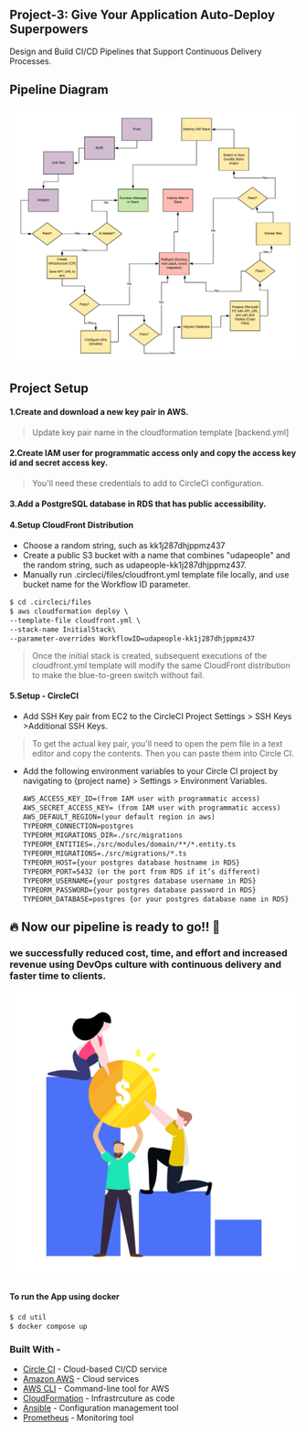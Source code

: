 ## Project-3: Give Your Application Auto-Deploy Superpowers

Design and Build CI/CD Pipelines that Support Continuous Delivery Processes.

## Pipeline Diagram
![the design of the pipeline.](https://github.com/AhmedMattar21/ITI-Final-Project-CICD/blob/master/udapeople-pipeline.png)

## Project Setup

#### 1.Create and download a new key pair in AWS.
>Update key pair name in the cloudformation template [backend.yml]



#### 2.Create IAM user for programmatic access only and copy the access key id and secret access key.
>You'll need these credentials to add to CircleCI configuration.



#### 3.Add a PostgreSQL database in RDS that has public accessibility.


#### 4.Setup CloudFront Distribution
  - Choose a random string, such as kk1j287dhjppmz437
  - Create a public S3 bucket with a name that combines "udapeople" and the random string, such as udapeople-kk1j287dhjppmz437.
  - Manually run .circleci/files/cloudfront.yml template file locally, and use bucket name for the Workflow ID parameter.
  ```
  $ cd .circleci/files 
  $ aws cloudformation deploy \
  --template-file cloudfront.yml \
  --stack-name InitialStack\
  --parameter-overrides WorkflowID=udapeople-kk1j287dhjppmz437
  ```
  > Once the initial stack is created, subsequent executions of the cloudfront.yml template will modify the same CloudFront distribution to make the blue-to-green switch without fail.



#### 5.Setup - CircleCI

  - Add SSH Key pair from EC2 to the CircleCI Project Settings > SSH Keys >Additional SSH Keys.
  > To get the actual key pair, you'll need to open the pem file in a text editor and copy the contents. Then you can paste them into Circle CI.
  - Add the following environment variables to your Circle CI project by navigating to {project name} > Settings > Environment Variables.
    
    ```
    AWS_ACCESS_KEY_ID=(from IAM user with programmatic access)
    AWS_SECRET_ACCESS_KEY= (from IAM user with programmatic access)
    AWS_DEFAULT_REGION=(your default region in aws)
    TYPEORM_CONNECTION=postgres
    TYPEORM_MIGRATIONS_DIR=./src/migrations
    TYPEORM_ENTITIES=./src/modules/domain/**/*.entity.ts
    TYPEORM_MIGRATIONS=./src/migrations/*.ts
    TYPEORM_HOST={your postgres database hostname in RDS}
    TYPEORM_PORT=5432 (or the port from RDS if it’s different)
    TYPEORM_USERNAME={your postgres database username in RDS}
    TYPEORM_PASSWORD={your postgres database password in RDS}
    TYPEORM_DATABASE=postgres {or your postgres database name in RDS}
    ```
    
 ## 🔥 Now our pipeline is ready to go!! 🚀
 ### we successfully reduced cost, time, and effort and increased revenue using DevOps culture with continuous delivery and faster time to clients.
![the design of the pipeline.](https://github.com/AhmedMattar21/ITI-Final-Project-CICD/blob/master/success.png)
#### To run the App using docker
```
$ cd util
$ docker compose up
```


### Built With -

- [Circle CI](www.circleci.com) - Cloud-based CI/CD service
- [Amazon AWS](https://aws.amazon.com/) - Cloud services
- [AWS CLI](https://aws.amazon.com/cli/) - Command-line tool for AWS
- [CloudFormation](https://aws.amazon.com/cloudformation/) - Infrastrcuture as code
- [Ansible](https://www.ansible.com/) - Configuration management tool
- [Prometheus](https://prometheus.io/) - Monitoring tool

